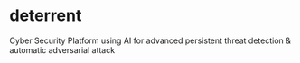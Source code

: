 # deterrent
Cyber Security Platform using AI for advanced persistent threat detection &amp; automatic adversarial attack
